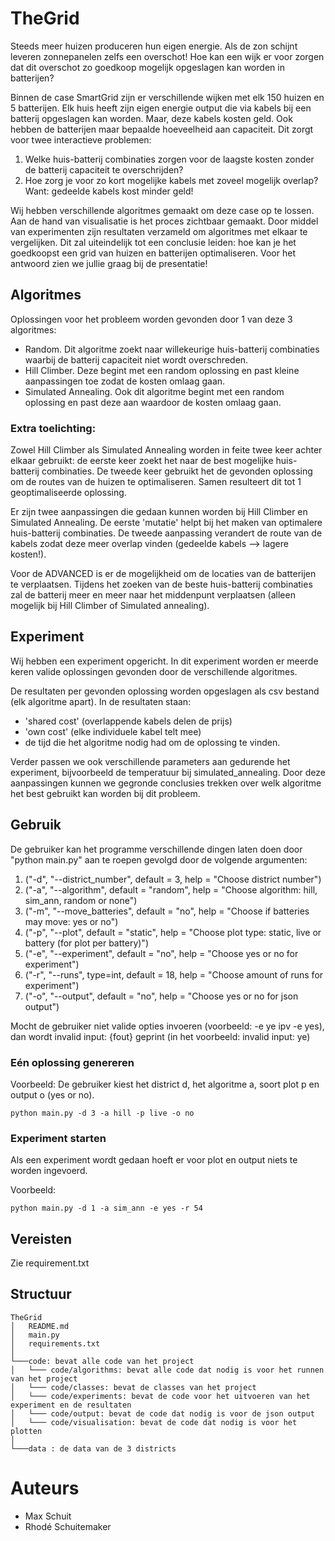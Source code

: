 # TheGrid
Steeds meer huizen produceren hun eigen energie. Als de zon schijnt leveren zonnepanelen zelfs een overschot! Hoe kan een wijk er voor zorgen dat dit overschot zo goedkoop mogelijk opgeslagen kan worden in batterijen?

Binnen de case SmartGrid zijn er verschillende wijken met elk 150 huizen en 5 batterijen. Elk huis heeft zijn eigen energie output die via kabels bij een batterij opgeslagen kan worden. Maar, deze kabels kosten geld. Ook hebben de batterijen maar bepaalde hoeveelheid aan capaciteit. Dit zorgt voor twee interactieve problemen:

1. Welke huis-batterij combinaties zorgen voor de laagste kosten zonder de batterij capaciteit te overschrijden?
2. Hoe zorg je voor zo kort mogelijke kabels met zoveel mogelijk overlap? Want: gedeelde kabels kost minder geld!

Wij hebben verschillende algoritmes gemaakt om deze case op te lossen. Aan de hand van visualisatie is het proces zichtbaar gemaakt. Door middel van experimenten zijn resultaten verzameld om algoritmes met elkaar te vergelijken. Dit zal uiteindelijk tot een conclusie leiden: hoe kan je het goedkoopst een grid van huizen en batterijen optimaliseren. Voor het antwoord zien we jullie graag bij de presentatie!

## Algoritmes
Oplossingen voor het probleem worden gevonden door 1 van deze 3 algoritmes:

- Random. Dit algoritme zoekt naar willekeurige huis-batterij combinaties waarbij de batterij capaciteit niet wordt overschreden.
- Hill Climber. Deze begint met een random oplossing en past kleine aanpassingen toe zodat de kosten omlaag gaan.
- Simulated Annealing. Ook dit algoritme begint met een random oplossing en past deze aan waardoor de kosten omlaag gaan.

### Extra toelichting:
Zowel Hill Climber als Simulated Annealing worden in feite twee keer achter elkaar gebruikt: de eerste keer zoekt het naar de best mogelijke huis-batterij combinaties. De tweede keer gebruikt het de gevonden oplossing om de routes van de huizen te optimaliseren. Samen resulteert dit tot 1 geoptimaliseerde oplossing.

Er zijn twee aanpassingen die gedaan kunnen worden bij Hill Climber en Simulated Annealing. De eerste 'mutatie' helpt bij het maken van optimalere huis-batterij combinaties. De tweede aanpassing verandert de route van de kabels zodat deze meer overlap vinden (gedeelde kabels --> lagere kosten!).

Voor de ADVANCED is er de mogelijkheid om de locaties van de batterijen te verplaatsen. Tijdens het zoeken van de beste huis-batterij combinaties zal de batterij meer en meer naar het middenpunt verplaatsen (alleen mogelijk bij Hill Climber of Simulated annealing).

## Experiment
Wij hebben een experiment opgericht. In dit experiment worden er meerde keren valide oplossingen gevonden door de verschillende algoritmes.

De resultaten per gevonden oplossing worden opgeslagen als csv bestand (elk algoritme apart). In de resultaten staan:  
- 'shared cost' (overlappende kabels delen de prijs)
- 'own cost' (elke individuele kabel telt mee)
- de tijd die het algoritme nodig had om de oplossing te vinden.

Verder passen we ook verschillende parameters aan gedurende het experiment, bijvoorbeeld de temperatuur bij simulated_annealing. Door deze aanpassingen kunnen we gegronde conclusies trekken over welk algoritme het best gebruikt kan worden bij dit probleem.

## Gebruik
De gebruiker kan het programme verschillende dingen laten doen door "python main.py" aan te roepen gevolgd door de volgende argumenten:

1. ("-d", "--district_number", default = 3, help = "Choose district number")
2. ("-a", "--algorithm", default = "random", help = "Choose algorithm: hill, sim_ann, random or none")
3. ("-m", "--move_batteries", default = "no", help = "Choose if batteries may move: yes or no")
4. ("-p", "--plot", default = "static", help = "Choose plot type: static, live or battery (for plot per battery)")
5. ("-e", "--experiment", default = "no", help = "Choose yes or no for experiment")
6. ("-r", "--runs", type=int, default = 18, help = "Choose amount of runs for experiment")
7. ("-o", "--output", default = "no", help = "Choose yes or no for json output")

Mocht de gebruiker niet valide opties invoeren (voorbeeld: -e ye ipv -e yes), dan wordt invalid input: {fout} geprint (in het voorbeeld: invalid input: ye)

### Eén oplossing genereren
Voorbeeld:
De gebruiker kiest het district d, het algoritme a, soort plot p en output o (yes or no).
```
python main.py -d 3 -a hill -p live -o no
```

### Experiment starten
Als een experiment wordt gedaan hoeft er voor plot en output niets te worden ingevoerd.

Voorbeeld:
```
python main.py -d 1 -a sim_ann -e yes -r 54
```

## Vereisten
Zie requirement.txt

## Structuur
```
TheGrid
│   README.md
│   main.py
│   requirements.txt   
│
└───code: bevat alle code van het project
│   └─── code/algorithms: bevat alle code dat nodig is voor het runnen van het project
│   └─── code/classes: bevat de classes van het project
│   └─── code/experiments: bevat de code voor het uitvoeren van het experiment en de resultaten
│   └─── code/output: bevat de code dat nodig is voor de json output
│   └─── code/visualisation: bevat de code dat nodig is voor het plotten
│   
└───data : de data van de 3 districts
```

# Auteurs
- Max Schuit
- Rhodé Schuitemaker

